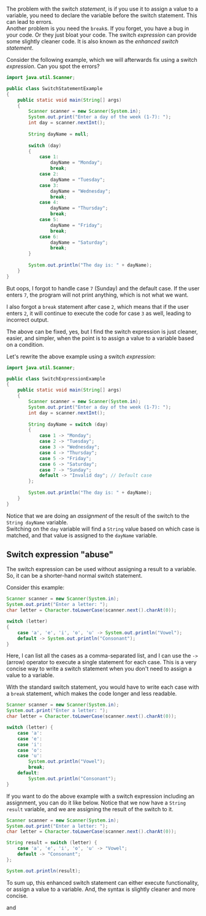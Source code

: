

The problem with the switch _statement_, is if you use it to assign a value to a variable, you need to declare the variable before the switch statement. This can lead to errors.\
Another problem is you need the `break`s. If you forget, you have a bug in your code. Or they just bloat your code. The switch _expression_ can provide some slightly cleaner code. It is also known as the _enhanced switch statement_.

Consider the following example, which we will afterwards fix using a switch _expression_. Can you spot the errors?

```java
import java.util.Scanner;

public class SwitchStatementExample 
{
    public static void main(String[] args) 
    {
        Scanner scanner = new Scanner(System.in);
        System.out.print("Enter a day of the week (1-7): ");
        int day = scanner.nextInt();
        
        String dayName = null;
        
        switch (day) 
        {
            case 1:
                dayName = "Monday";
                break;
            case 2:
                dayName = "Tuesday";
            case 3:
                dayName = "Wednesday";
                break;
            case 4:
                dayName = "Thursday";
                break;
            case 5:
                dayName = "Friday";
                break;
            case 6:
                dayName = "Saturday";
                break;
        }
        
        System.out.println("The day is: " + dayName);
    }
}
```

But oops, I forgot to handle case `7` (Sunday) and the default case. If the user enters `7`, the program will not print anything, which is not what we want.

I also forgot a `break` statement after case `2`, which means that if the user enters `2`, it will continue to execute the code for case `3` as well, leading to incorrect output.

The above can be fixed, yes, but I find the switch expression is just cleaner, easier, and simpler, when the point is to assign a value to a variable based on a condition.

Let's rewrite the above example using a switch _expression_:

```java
import java.util.Scanner;

public class SwitchExpressionExample 
{
    public static void main(String[] args) 
    {
        Scanner scanner = new Scanner(System.in);
        System.out.print("Enter a day of the week (1-7): ");
        int day = scanner.nextInt();
        
        String dayName = switch (day) 
        {
            case 1 -> "Monday";
            case 2 -> "Tuesday";
            case 3 -> "Wednesday";
            case 4 -> "Thursday";
            case 5 -> "Friday";
            case 6 -> "Saturday";
            case 7 -> "Sunday"; 
            default -> "Invalid day"; // Default case
        };
        
        System.out.println("The day is: " + dayName);
    }
}
```
Notice that we are doing an _assignment_ of the result of the switch to the `String dayName` variable.\
Switching on the `day` variable will find a `String` value based on which case is matched, and that value is assigned to the `dayName` variable.

## Switch expression "abuse"
The switch expression can be used without assigning a result to a variable. So, it can be a shorter-hand normal switch statement. 

Consider this example:

```java
Scanner scanner = new Scanner(System.in);
System.out.print("Enter a letter: ");
char letter = Character.toLowerCase(scanner.next().charAt(0));

switch (letter) 
{
    case 'a', 'e', 'i', 'o', 'u' -> System.out.println("Vowel");
    default -> System.out.println("Consonant");
}
```

Here, I can list all the cases as a comma-separated list, and I can use the `->` (arrow) operator to execute a single statement for each case. This is a very concise way to write a switch statement when you don't need to assign a value to a variable.

With the standard switch statement, you would have to write each case with a `break` statement, which makes the code longer and less readable.

```java
Scanner scanner = new Scanner(System.in);
System.out.print("Enter a letter: ");
char letter = Character.toLowerCase(scanner.next().charAt(0));

switch (letter) {
    case 'a':
    case 'e':
    case 'i':
    case 'o':
    case 'u':
        System.out.println("Vowel");
        break;
    default:
        System.out.println("Consonant");
}
```


If you want to do the above example with a switch expression including an assignment, you can do it like below. Notice that we now have a `String result` variable, and we are assigning the result of the switch to it.


```java
Scanner scanner = new Scanner(System.in);
System.out.print("Enter a letter: ");
char letter = Character.toLowerCase(scanner.next().charAt(0));

String result = switch (letter) {
    case 'a', 'e', 'i', 'o', 'u' -> "Vowel";
    default -> "Consonant";
};

System.out.println(result);
```

To sum up, this enhanced switch statement can either execute functionality, or assign a value to a variable. And, the syntax is slightly cleaner and more concise.

and 